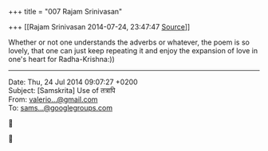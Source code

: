 +++
title = "007 Rajam Srinivasan"

+++
[[Rajam Srinivasan	2014-07-24, 23:47:47 [Source](https://groups.google.com/g/samskrita/c/yuZoaOC9juI)]]



Whether or not one understands the adverbs or whatever, the poem is so lovely, that one can just keep repeating it and enjoy the expansion of love in one's heart for Radha-Krishna:))  
  

------------------------------------------------------------------------

Date: Thu, 24 Jul 2014 09:07:27 +0200  
Subject: \[Samskrita\] Use of तत्रापि  
From: [valerio...@gmail.com]()  
To: [sams...@googlegroups.com]()





